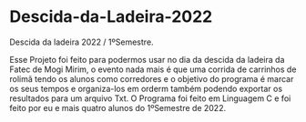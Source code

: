# Descida-da-Ladeira-2022
Descida da ladeira 2022 / 1ºSemestre.

Esse Projeto foi feito para podermos usar no dia da descida da ladeira da Fatec de Mogi Mirim, o evento nada mais é que uma corrida de carrinhos de rolimã tendo os alunos como corredores e o objetivo do programa é marcar os seus tempos e organiza-los em orderm também podendo exportar os resultados para um arquivo Txt.
O Programa foi feito em Linguagem C e foi feito por eu e mais quatro alunos do 1ºSemestre de 2022.
